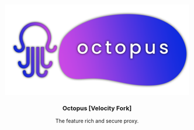 <!-- PROJECT LOGO -->
<br />
<div align="center">
  <a href="banner.png">
    <img src="banner.png" alt="Logo" width="512">
  </a>

<h3 align="center">Octopus [Velocity Fork]</h3>

  <p align="center">
    The feature rich and secure proxy.
    <br />
  </p>
</div>
